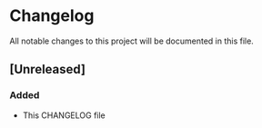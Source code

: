 # Changelog
All notable changes to this project will be documented in this file.

## [Unreleased]
### Added
- This CHANGELOG file
